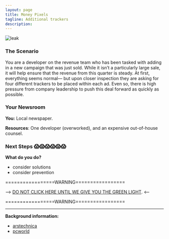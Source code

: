 ```yaml
---
layout: page
title: Money Pixels
tagline: Additional trackers
description:
---
```



![leak](https://media.giphy.com/media/JGunlb6LbQlz2/giphy.gif)

### The Scenario

You are a developer on the revenue team who has been tasked with adding in a new campaign that was just sold. While it isn’t a particularly large sale, it will help ensure that the revenue from this quarter is steady. At first, everything seems normal— but upon closer inspection they are asking for four different trackers to be placed within each ad. Even so, there is high pressure from company leadership to push this deal forward as quickly as possible.


### Your Newsroom

**You:** Local newspaper.

**Resources**:  One developer (overworked), and an expensive out-of-house counsel.

### Next Steps 😱😱😱😱😱😱

**What do you do?**
 + consider solutions
 + consider prevention


=================WARNING=================

--> [DO NOT CLICK HERE UNTIL WE GIVE YOU THE GREEN LIGHT](./additional/LINKLINK.html). <--

=================WARNING=================

---

**Background information:**

* [arstechnica](https://arstechnica.com/security/2016/12/millions-exposed-to-malvertising-that-hid-attack-code-in-banner-pixels/)
* [pcworld](http://www.pcworld.com/article/3039816/security/malvertising-campaigns-are-becoming-harder-to-detect.html)
